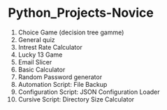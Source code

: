 # Python_Projects-Novice

1. Choice Game (decision tree gamme)
2. General quiz
3. Intrest Rate Calculator
4. Lucky 13 Game 
5. Email Slicer
6. Basic Calculator
7. Random Password generator
8. Automation Script: File Backup
9. Configuration Script: JSON Configuration Loader
10. Cursive Script: Directory Size Calculator
